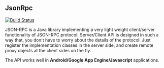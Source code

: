 ## JsonRpc ##
[![Build Status](https://travis-ci.org/RitwikSaikia/jsonrpc.png?branch=develop)](https://travis-ci.org/RitwikSaikia/jsonrpc)

JSON-RPC is a Java library implementing a very light weight client/server functionality of JSON-RPC protocol.
Server/Client API is designed in such a way that, you don't have to worry about the details of the protocol.
Just register the implementation classes in the server side, and create remote proxy objects at the client sides on the fly.

The API works well in **Android/Google App Engine/Javascript** applications.
